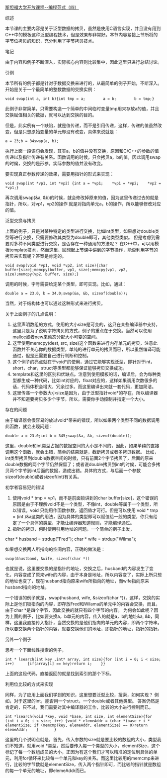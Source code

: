 [斯坦福大学开放课程--编程范式（四）](http://www.cppblog.com/deercoder/archive/2012/06/24/180038.html)

综述

本节课的主要内容是关于泛型数据的拷贝，虽然是使用C语言实现，并且没有用到C++中的模板这种泛型编程技术，但是效果却非常好。本节内容紧接上节所将的字节位拷贝的知识，充分利用了字节拷贝技术。

笔记

由于内容和例子不断深入，实际核心内容则比较集中，因此这里只进行总结讨论。

引例

本节所有的例子都是针对于数据交换来进行的，从最简单的例子开始，不断深入。 开始是关于一个最简单的整数数据的交换实例：

```
void swap(int a, int b){int tmp = a;        a = b;        b = tmp;}
```

此例子非常简单，只需要构造一个简单的中间临时变量tmp用来存放a的值，并且交换赋值相关的数据，就可以达到交换的目的。  

但是，此实例有一个缺陷，就是值传递，而不是引用传递，这样，传递的值虽然改变，但是只想原始变量的单元却没有改变，具体来说就是：

```
a = 23;b = 34swap(a, b);
```

执行上面一段语句会发现，其实a，b的值并没有交换，原因和C/C++的参数的值传递以及指针传递有关系。函数调用的时候，只会拷贝a，b的值，因此调用swap的时候，交换的是形参，实际参数的值并没有改变。

要实现真正参数传递的效果，需要用指针的形式来实现：

```
void swap(int *vp1, int *vp2) {int a = *vp1;    *vp1 = *vp2;    *vp2 = *vp1;}
```

再次调用swap(&a, &b)的时候，就会修改掉原来的值，因为这里传递过去的就是指针，所以，对vp1，vp2的操作 就是对指向单元a，b的操作，所以能够修改对应的值。

泛型交换与拷贝

上面的例子，只是对某种特定的类型进行交换，比如int类型，如果想对double类型等进行交换，只需要修改其类型为double即可，其他类型类似。 但是考虑到需要对多种不同类型进行交换，是否存在一种通用的方法呢？ 在C++中，可以用模板template技术，然而这里，回想起上节课中讲到的字节操作，能否利用字节的拷贝来实现呢？答案是肯定的。

```
void swap(void *vp1, void *vp2, int size){char buffer[size];memcpy(buffer, vp1, size);memcpy(vp1, vp2, size);memcpy(vp2, buffer, size);}
```

调用的时候，字号需要给定某个类型，即可实现。比如，通过：

```
double a = 23.0, b = 34.0;swap(&a, &b, sizeof(double));
```

当然，对于结构体也可以通过这种形式来进行拷贝。

关于上面例子的几点说明：

1.  这里声明数组的方式，使用的大小size是可变的，这只在某些编译器中支持，这里只是为了说明字符拷贝的方式，例子的重点在于交换。当然可以使用malloc或者new来动态分配大小可变的空间。
2.  这里使用memcpy(dest, src, size)这个函数来进行内存单元的拷贝，注意此函数并不关心你的数据类型，单纯的进行单元的拷贝而已，所以虽然编译可能通过，但是还需要自己进行判断和控制。
3.  这个例子的亮点就在于void\*的使用，通过它能够实现泛型，即针对于int，short，char，struct等类型都能够保证能够拷贝交换成功。
4.  template和这里的区别和优缺点。注意到使用模板的话，编译后，会为每种类型都生成一种代码，比如int对应的，float对应的，这样如果调用次数很多的话，代码体积会增大，冗余过多。而这里编译出来就一套代码，更加简洁。
5.  这里传递一个参数大小size是因为，由于泛型指针void\*的存在，所以编译器并不知道要拷贝多少个字节，所以，需要你手动控制并指定一个大小。

存在的问题

由于编译器会很容易的放过void\*带来的错误，所以如果两个类型不同的数据调用此函数，就会出现问题：

```
double a = 23.0;int b = 345;swap(&a, &b, sizeof(double));
```

这里，double和int类型占据的数据空间的大小是不同的，因此，如果单纯的直接调用这个函数，就会出错，简单的结果就是，截断拷贝或者多拷贝数据。 比如，int类型拷贝到double数据空间的时候，只有前面2个字节拷贝了，后面的原来double数据的两个字节仍然保留了；或者说double拷贝到int的时候，可能会多拷贝两个字节到int后面的数据，造成出错。具体的方式，与后面一个参数sizeof(double)或者sizeof(int)有关系。

初学者容易犯的错误

1.  使用void \* tmp = vp1，而不是前面锁讲到的char buffer\[size\]，这个错误的原因是由于不理解void不是一个类型，不像int，double等属于一个类型，所以错误。void 只能用作函数参数，返回值才可行。但是可以使用 void \* tmp = (int )&a这类的用法，因为具体的类型即可以赋值给一般的类型，你只有给定了一个具体的类型，才能让编译器知道规则，才能编译通过。
2.  指针的拷贝，何时使用引用地址的问题。一个简单的例子出发，

char \* husband = strdup("Fred"); char \* wife = strdup("Wilma");

如果想交换两人所指向的空间内容，正确的做法是：

```
swap(&hustband, &wife, sizeof(char *))
```

也就是说，这里要交换的是指针的地址，交换之后，husband的内容发生了变化，内容变成了原来wife的内容，由于本身是地址，所以内容变了，实际上所只想的地址也变了，现在husband指向原来wife所指向的地址，而wife指向原来husband指向的地址。

一个错误的例子就是，swap(husband, wife, &sizeof(char \*))，这样，交换的实际上是他们锁指向的内容，即存放Fred和Wilama的单元中的内容会交换，而且，由于char \*是四个字节，因此交换的就只有四个字节的内容。 为何会如此呢？因为上面的例子，比如要交换a，b单元的内容，传入的就是a，b的地址&a, &b，同样，这里我直接传入指针，当然交换的是他们指向的单元的内容，即两个字符串。 所以要交换两个指针的内容，就要交换他们的地址，即指针的地址，指针的指针。

另外一个例子

思考一个下面线性搜索的例子，

```
int * lsearch(int key ,int* array, int size){for (int i = 0; i < size; i++)      {if(array[i] == key)return i;    }}
```

上面的这段代码，直接返回的就是找到索引的那个下标。

利用位比较的方式来实现

同样，为了应用上面我们学到的知识，这里想要泛型比较，搜索，如何实现？ 例如，对于这里的int，能否用一个struct，一个double或者其他类型。 答案仍然是肯定的，只不过，我们需要对其中编译器的工作，比较的大小进行控制而已。

```
int *lsearch(void *key, void *base, int size, int elementSize){for (int i = 0; i < size; i++) {void * elemeAddr = (char *)base + i * elementSize; if (memcmp(key, elemeAddr, elementSize) == 0)return elemeAddr;    }       }
```

这里的几个说明点就是，首先，传入参数的size就是要比较的数组的大小，类型我们不知道，就用void \*类型，然后要传入每一个类型的大小，elementSize，这个标记了每一个数组成员的大小，正因为有这个我们才可以精准的定位到具体的单元，利用for循环来比较每一个单元和key的关系。而这里比较用的memcmp来进行，比较的字节数就是elementSize，传入两个指针即可，而比较的指针就是数组的每一个单元的地址，即elemeAddr而已。